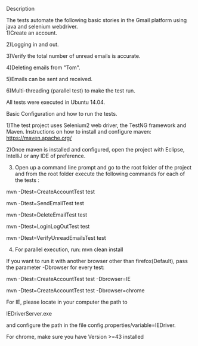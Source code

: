 Description

The tests automate the following basic stories in the Gmail platform using java and selenium webdriver.  
1)Create an account.

2)Logging in and out.

3)Verify the total number of unread emails is accurate.

4)Deleting emails from "Tom".

5)Emails can be sent and received.

6)Multi-threading (parallel test)  to make the test run.


All tests were executed in Ubuntu 14.04. 

Basic Configuration and how to run the tests.

1)The test project uses  Selenium2 web driver,  the TestNG framework and Maven. Instructions on how to install and configure maven:
https://maven.apache.org/

2)Once maven is installed and configured,  open the project with Eclipse, IntelliJ or any IDE of preference.

3) Open up a command line prompt and go to the root folder of the project and from the root folder execute the following commands for each of the tests :

mvn -Dtest=CreateAccountTest test

mvn -Dtest=SendEmailTest test 

mvn -Dtest=DeleteEmailTest test 

mvn -Dtest=LoginLogOutTest test

mvn -Dtest=VerifyUnreadEmailsTest test 


4) For parallel execution, run: mvn clean install


If you want to run it with another browser other than firefox(Default), pass the parameter -Dbrowser  for every test:


 mvn -Dtest=CreateAccountTest test -Dbrowser=IE
 
 mvn -Dtest=CreateAccountTest test -Dbrowser=chrome
 

For IE, please locate in your computer the path to  

IEDriverServer.exe

and configure the path in the file config.properties/variable=IEDriver.


For chrome, make sure you have Version >=43 installed

